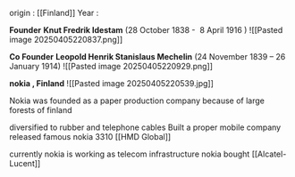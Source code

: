 

origin : [[Finland]]
Year : 

**Founder**
**Knut Fredrik Idestam** (28 October 1838 -  8 April 1916 )
![[Pasted image 20250405220837.png]]

**Co Founder**
**Leopold Henrik Stanislaus Mechelin** (24 November 1839 – 26 January 1914)
![[Pasted image 20250405220929.png]]


**nokia , Finland**
![[Pasted image 20250405220539.jpg]]

Nokia was founded as a paper production company because of large forests of finland

diversified to rubber and telephone cables 
Built a proper mobile company 
released famous nokia 3310
[[HMD Global]]

currently nokia is working as telecom infrastructure
nokia bought [[Alcatel-Lucent]]
